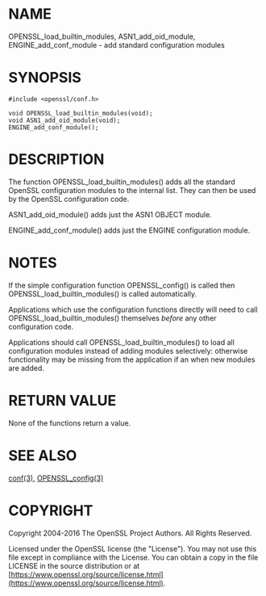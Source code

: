 # NAME

OPENSSL\_load\_builtin\_modules, ASN1\_add\_oid\_module, ENGINE\_add\_conf\_module - add standard configuration modules

# SYNOPSIS

    #include <openssl/conf.h>

    void OPENSSL_load_builtin_modules(void);
    void ASN1_add_oid_module(void);
    ENGINE_add_conf_module();

# DESCRIPTION

The function OPENSSL\_load\_builtin\_modules() adds all the standard OpenSSL
configuration modules to the internal list. They can then be used by the
OpenSSL configuration code.

ASN1\_add\_oid\_module() adds just the ASN1 OBJECT module.

ENGINE\_add\_conf\_module() adds just the ENGINE configuration module.

# NOTES

If the simple configuration function OPENSSL\_config() is called then
OPENSSL\_load\_builtin\_modules() is called automatically.

Applications which use the configuration functions directly will need to
call OPENSSL\_load\_builtin\_modules() themselves _before_ any other
configuration code.

Applications should call OPENSSL\_load\_builtin\_modules() to load all
configuration modules instead of adding modules selectively: otherwise
functionality may be missing from the application if an when new
modules are added.

# RETURN VALUE

None of the functions return a value.

# SEE ALSO

[conf(3)](http://man.he.net/man3/conf), [OPENSSL\_config(3)](http://man.he.net/man3/OPENSSL_config)

# COPYRIGHT

Copyright 2004-2016 The OpenSSL Project Authors. All Rights Reserved.

Licensed under the OpenSSL license (the "License").  You may not use
this file except in compliance with the License.  You can obtain a copy
in the file LICENSE in the source distribution or at
[https://www.openssl.org/source/license.html](https://www.openssl.org/source/license.html).
